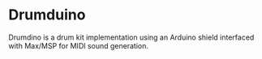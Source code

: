 # Drumduino

Drumdino is a drum kit implementation using an Arduino shield interfaced with Max/MSP for MIDI sound generation.
